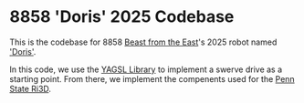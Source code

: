 # 8858 'Doris' 2025 Codebase

This is the codebase for 8858 [Beast from the East]()'s 2025 robot named ['Doris'](https://en.wikipedia.org/wiki/Doris_(Oceanid)).

In this code, we use the [YAGSL Library](https://docs.yagsl.com/) to implement a swerve drive as a starting point.
From there, we implement the compenents used for the [Penn State Ri3D](https://pennstateri3d.com/).